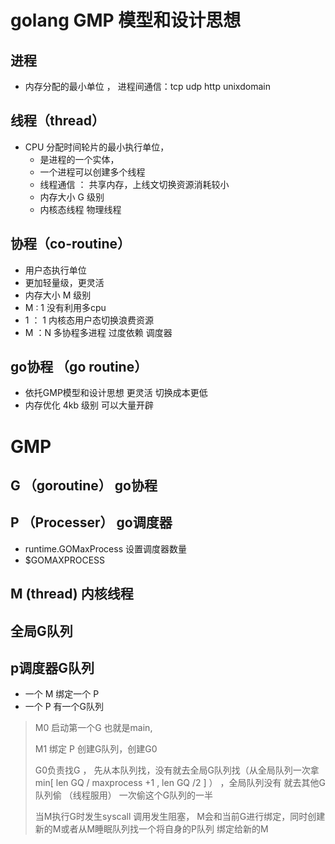 # golang GMP 模型和设计思想


## 进程
- 内存分配的最小单位 ， 进程间通信：tcp udp http unixdomain

## 线程（thread）
- CPU 分配时间轮片的最小执行单位，
  - 是进程的一个实体，  
  - 一个进程可以创建多个线程 
  - 线程通信 ： 共享内存，上线文切换资源消耗较小
  - 内存大小 G 级别
  - 内核态线程  物理线程
    
## 协程（co-routine）
- 用户态执行单位
- 更加轻量级，更灵活
- 内存大小 M 级别
- M : 1  没有利用多cpu
- 1 ： 1  内核态用户态切换浪费资源
- M ：N  多协程多进程 过度依赖 调度器

## go协程 （go routine）
- 依托GMP模型和设计思想 更灵活 切换成本更低
- 内存优化 4kb 级别  可以大量开辟



# GMP

## G （goroutine） go协程

## P （Processer） go调度器
- runtime.GOMaxProcess  设置调度器数量
- $GOMAXPROCESS 

## M  (thread) 内核线程



## 全局G队列
## p调度器G队列


- 一个 M 绑定一个 P 
- 一个 P 有一个G队列 

>M0 启动第一个G 也就是main,
> 
>M1 绑定 P 创建G队列，创建G0 
> 
>G0负责找G ， 先从本队列找，没有就去全局G队列找（从全局队列一次拿 min[ len GQ / maxprocess +1 , len GQ /2 ] ）   ，全局队列没有
>就去其他G队列偷   （线程服用） 一次偷这个G队列的一半
> 
> 当M执行G时发生syscall 调用发生阻塞， M会和当前G进行绑定，同时创建新的M或者从M睡眠队列找一个将自身的P队列 绑定给新的M
> 
> 
> 



 


